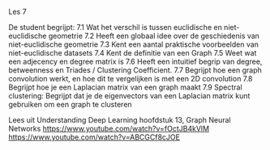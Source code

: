 Les 7

De student begrijpt:
7.1 Wat het verschil is tussen euclidische en niet-euclidische geometrie
7.2 Heeft een globaal idee over de geschiedenis van niet-euclidische geometrie
7.3 Kent een aantal praktische voorbeelden van niet-euclidische datasets
7.4 Kent de definitie van een Graph
7.5 Weet wat een adjecency en degree matrix is
7.6 Heeft een intuitief begrip van degree, betweenness en Triades / Clustering Coefficient.
7.7 Begrijpt hoe een graph convolution werkt, en hoe dit te vergelijken is met een 2D convolution
7.8 Begrijpt hoe je een Laplacian matrix van een graph maakt
7.9 Spectral clustering: Begrijpt dat je de eigenvectors van een Laplacian matrix kunt gebruiken om een graph te clusteren

Lees uit Understanding Deep Learning hoofdstuk 13, Graph Neural Networks
https://www.youtube.com/watch?v=fOctJB4kVlM
https://www.youtube.com/watch?v=ABCGCf8cJOE